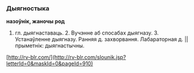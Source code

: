 ### Дыягностыка
**назоўнік, жаночы род**

1. гл. дыягнаставаць. 2. Вучэнне аб спосабах дыягназу. 3. Устанаўленне дыягназу. Ранняя д. захворвання. Лабараторная д. || прыметнік: дыягнастычны.

<a rel="author">[http://rv-blr.com/](http://rv-blr.com/slounik.jsp?letterId=0&maskId=0&pageId=910)</a>
